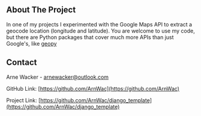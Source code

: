 <!-- ABOUT THE PROJECT -->
## About The Project

In one of my projects I experimented with the Google Maps API to extract a geocode location (longitude and latitude). You are welcome to use my code, but there are Python packages that cover much more APIs than just Google's, like [geopy](https://pypi.org/project/geopy/)

<!-- CONTACT -->
## Contact

Arne Wacker - arnewacker@outlook.com

GitHub Link: [https://github.com/ArnWac](https://github.com/ArnWac)

Project Link: [https://github.com/ArnWac/django_template](https://github.com/ArnWac/django_template)
